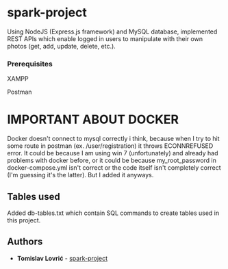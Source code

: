 # spark-project

Using NodeJS (Express.js framework) and MySQL database, implemented REST APIs which enable logged in users to manipulate with their own photos (get, add, update, delete, etc.).

### Prerequisites

XAMPP

Postman

# IMPORTANT ABOUT DOCKER

Docker doesn't connect to mysql correctly i think, because when I try to hit some route in postman (ex. /user/registration) it throws ECONNREFUSED error. It could be because I am using win 7 (unfortunately) and already had problems with docker before, or it could be because my_root_password in docker-compose.yml isn't correct or the code itself isn't completely correct (I'm guessing it's the latter). But I added it anyways. 

## Tables used

Added db-tables.txt which contain SQL commands to create tables used in this project.

## Authors

* **Tomislav Lovrić** - [spark-project](https://github.com/Tomislav-lovric/spark-project)

